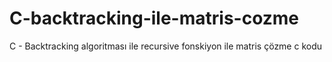 # C-backtracking-ile-matris-cozme
C - Backtracking algoritması ile recursive fonskiyon ile matris çözme c kodu
